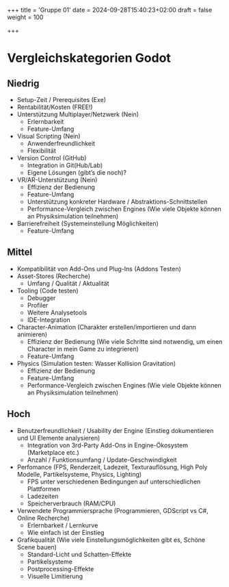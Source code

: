 +++
title = 'Gruppe 01'
date = 2024-09-28T15:40:23+02:00
draft = false
weight = 100

+++

# Vergleichskategorien Godot
## Niedrig
- Setup-Zeit / Prerequisites (Exe)
- Rentabilität/Kosten (FREE!)
- Unterstützung Multiplayer/Netzwerk (Nein)
    - Erlernbarkeit
    - Feature-Umfang
- Visual Scripting (Nein)
    - Anwenderfreundlichkeit
    - Flexibilität
- Version Control (GitHub)
    - Integration in Git(Hub/Lab)
    - Eigene Lösungen (gibt’s die noch)?
- VR/AR-Unterstützung (Nein)
    - Effizienz der Bedienung
    - Feature-Umfang
    - Unterstützung konkreter Hardware / Abstraktions-Schnittstellen
    - Performance-Vergleich zwischen Engines (Wie viele Objekte können an Physiksimulation teilnehmen)
- Barrierefreiheit (Systemeinstellung Möglichkeiten)
    - Feature-Umfang
## Mittel
- Kompatibilität von Add-Ons und Plug-Ins (Addons Testen)
- Asset-Stores (Recherche)
    - Umfang / Qualität / Aktualität
- Tooling (Code testen)
    - Debugger
    - Profiler
    - Weitere Analysetools
    - IDE-Integration
- Character-Animation (Charakter erstellen/importieren und dann animieren)
    - Effizienz der Bedienung (Wie viele Schritte sind notwendig, um einen Character in mein Game zu integrieren)
    - Feature-Umfang
- Physics (Simulation testen: Wasser Kollision Gravitation)
    - Effizienz der Bedienung
    - Feature-Umfang
    - Performance-Vergleich zwischen Engines (Wie viele Objekte können an Physiksimulation teilnehmen)
## Hoch
- Benutzerfreundlichkeit / Usability der Engine (Einstieg dokumentieren und UI Elemente analysieren)
	- Integration von 3rd-Party Add-Ons in Engine-Ökosystem (Marketplace etc.)
	- Anzahl / Funktionsumfang / Update-Geschwindigkeit
- Perfomance (FPS, Renderzeit, Ladezeit, Texturauflösung, High Poly Modelle, Partikelsysteme, Physics, Lighting)
	- FPS unter verschiedenen Bedingungen auf unterschiedlichen Plattformen
	- Ladezeiten
	- Speicherverbrauch (RAM/CPU)
- Verwendete Programmiersprache (Programmieren, GDScript vs C#, Online Recherche)
    - Erlernbarkeit / Lernkurve
    - Wie einfach ist der Einstieg
- Grafikqualität (Wie viele Einstellungsmöglichkeiten gibt es, Schöne Scene bauen)
    - Standard-Licht und Schatten-Effekte
    - Partikelsysteme
    - Postprocessing-Effekte
    - Visuelle Limitierung